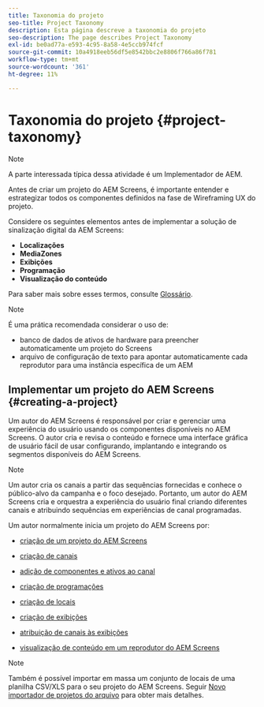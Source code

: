 ```yaml
---
title: Taxonomia do projeto
seo-title: Project Taxonomy
description: Esta página descreve a taxonomia do projeto
seo-description: The page describes Project Taxonomy
exl-id: be0ad77a-e593-4c95-8a58-4e5ccb974fcf
source-git-commit: 10a4918eeb56df5e8542bbc2e8806f766a86f781
workflow-type: tm+mt
source-wordcount: '361'
ht-degree: 11%

---
```


# Taxonomia do projeto {#project-taxonomy}

>[!NOTE]
>
>A parte interessada típica dessa atividade é um Implementador de AEM.

Antes de criar um projeto do AEM Screens, é importante entender e estrategizar todos os componentes definidos na fase de Wireframing UX do projeto.

Considere os seguintes elementos antes de implementar a solução de sinalização digital da AEM Screens:

* **Localizações**
* **MediaZones**
* **Exibições**
* **Programação**
* **Visualização do conteúdo**

Para saber mais sobre esses termos, consulte [Glossário](https://experienceleague.adobe.com/docs/experience-manager-screens/user-guide/overview/screens-glossary.html?lang=en).

>[!NOTE]
>
>É uma prática recomendada considerar o uso de:
>
>* banco de dados de ativos de hardware para preencher automaticamente um projeto do Screens
>* arquivo de configuração de texto para apontar automaticamente cada reprodutor para uma instância específica de um AEM


## Implementar um projeto do AEM Screens {#creating-a-project}

Um autor do AEM Screens é responsável por criar e gerenciar uma experiência do usuário usando os componentes disponíveis no AEM Screens. O autor cria e revisa o conteúdo e fornece uma interface gráfica de usuário fácil de usar configurando, implantando e integrando os segmentos disponíveis do AEM Screens.

>[!NOTE]
>
>Um autor cria os canais a partir das sequências fornecidas e conhece o público-alvo da campanha e o foco desejado. Portanto, um autor do AEM Screens cria e orquestra a experiência do usuário final criando diferentes canais e atribuindo sequências em experiências de canal programadas.

Um autor normalmente inicia um projeto do AEM Screens por:

* [criação de um projeto do AEM Screens](https://experienceleague.adobe.com/docs/experience-manager-screens/user-guide/authoring/setting-up-projects/creating-a-screens-project.html?lang=en)
* [criação de canais](https://experienceleague.adobe.com/docs/experience-manager-screens/user-guide/authoring/setting-up-projects/managing-channels.html?lang=en)
* [adição de componentes e ativos ao canal](https://experienceleague.adobe.com/docs/experience-manager-screens/user-guide/authoring/product-features/adding-components-to-a-channel.html?lang=en)
* [criação de programações](https://experienceleague.adobe.com/docs/experience-manager-screens/user-guide/authoring/setting-up-projects/managing-schedules.html?lang=en)
* [criação de locais](https://experienceleague.adobe.com/docs/experience-manager-screens/user-guide/authoring/setting-up-projects/managing-locations.html?lang=en)
* [criação de exibições](https://experienceleague.adobe.com/docs/experience-manager-screens/user-guide/authoring/setting-up-projects/managing-displays.html?lang=en)
* [atribuição de canais às exibições](https://experienceleague.adobe.com/docs/experience-manager-screens/user-guide/authoring/setting-up-projects/assigning-channels/channel-assignment.html?lang=en)

* [visualização de conteúdo em um reprodutor do AEM Screens](https://experienceleague.adobe.com/docs/experience-manager-screens/user-guide/administering/working-with-screens-player.html?lang=en)

>[!NOTE]
>Também é possível importar em massa um conjunto de locais de uma planilha CSV/XLS para o seu projeto do AEM Screens. Seguir [Novo importador de projetos do arquivo](https://experienceleague.adobe.com/docs/experience-manager-screens/user-guide/administering/project-importer.html?lang=en) para obter mais detalhes.
